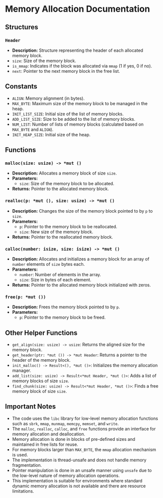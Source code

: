 # Memory Allocation Documentation

## Structures

### `Header`
- **Description:** Structure representing the header of each allocated memory block.
- `size`: Size of the memory block.
- `is_mmap`: Indicates if the block was allocated via `mmap` (1 if yes, 0 if no).
- `next`: Pointer to the next memory block in the free list.

## Constants

- `ALIGN`: Memory alignment (in bytes).
- `MAX_BYTE`: Maximum size of the memory block to be managed in the heap.
- `INIT_LIST_SIZE`: Initial size of the list of memory blocks.
- `ADD_LIST_SIZE`: Size to be added to the list of memory blocks.
- `NUM_LIST`: Number of lists of memory blocks (calculated based on `MAX_BYTE` and `ALIGN`).
- `INIT_HEAP_SIZE`: Initial size of the heap.

## Functions

### `malloc(size: usize) -> *mut ()`
- **Description:** Allocates a memory block of size `size`.
- **Parameters:**
  - `size`: Size of the memory block to be allocated.
- **Returns:** Pointer to the allocated memory block.

### `realloc(p: *mut (), size: usize) -> *mut ()`
- **Description:** Changes the size of the memory block pointed to by `p` to `size`.
- **Parameters:**
  - `p`: Pointer to the memory block to be reallocated.
  - `size`: New size of the memory block.
- **Returns:** Pointer to the reallocated memory block.

### `calloc(number: isize, size: isize) -> *mut ()`
- **Description:** Allocates and initializes a memory block for an array of `number` elements of `size` bytes each.
- **Parameters:**
  - `number`: Number of elements in the array.
  - `size`: Size in bytes of each element.
- **Returns:** Pointer to the allocated memory block initialized with zeros.

### `free(p: *mut ())`
- **Description:** Frees the memory block pointed to by `p`.
- **Parameters:**
  - `p`: Pointer to the memory block to be freed.

## Other Helper Functions

- `get_align(size: usize) -> usize`: Returns the aligned size for the memory block.
- `get_header(ptr: *mut ()) -> *mut Header`: Returns a pointer to the header of the memory block.
- `init_malloc() -> Result<(), *mut ()>`: Initializes the memory allocation manager.
- `add_list(size: usize) -> Result<*mut Header, *mut ()>`: Adds a list of memory blocks of size `size`.
- `find_chunk(size: usize) -> Result<*mut Header, *mut ()>`: Finds a free memory block of size `size`.

## Important Notes

- The code uses the `libc` library for low-level memory allocation functions such as `sbrk`, `mmap`, `munmap`, `memcpy`, `memset`, and `write`.
- The `malloc`, `realloc`, `calloc`, and `free` functions provide an interface for memory allocation and deallocation.
- Memory allocation is done in blocks of pre-defined sizes and maintained in free lists for reuse.
- For memory blocks larger than `MAX_BYTE`, the `mmap` allocation mechanism is used.
- The implementation is thread-unsafe and does not handle memory fragmentation.
- Pointer manipulation is done in an unsafe manner using `unsafe` due to the low-level nature of memory allocation operations.
- This implementation is suitable for environments where standard dynamic memory allocation is not available and there are resource limitations.